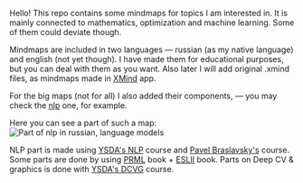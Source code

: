 Hello!
This repo contains some mindmaps for topics I am interested in. It is mainly connected to mathematics, optimization and machine learning. 
Some of them could deviate though.

Mindmaps are included in two languages — russian (as my native language) and english (not yet though). 
I have made them for educational purposes, but you can deal with them as you want. 
Also later I will add original .xmind files, as mindmaps made in [XMind](https://www.xmind.app/) app. 

For the big maps (not for all) I also added their components, — you may check the [nlp](https://github.com/breadfan/mindmaps-for-everything/tree/main/nlp) one, for example.

Here you can see a part of such a map: ![Part of nlp in russian, language models](https://github.com/breadfan/minmaps-for-everything/blob/main/nlp/screen%20of%20language%20models%20part.PNG)

NLP part is made using [YSDA's NLP](https://github.com/yandexdataschool/nlp_course) course and [Pavel Braslavsky's](https://stepik.org/course/1233/info) course. Some parts are done by using [PRML](https://www.microsoft.com/en-us/research/uploads/prod/2006/01/Bishop-Pattern-Recognition-and-Machine-Learning-2006.pdf) book + [ESLII](https://hastie.su.domains/Papers/ESLII.pdf) book. Parts on Deep CV & graphics is done with [YSDA's DCVG](https://github.com/yandexdataschool/deep_vision_and_graphics) course.
